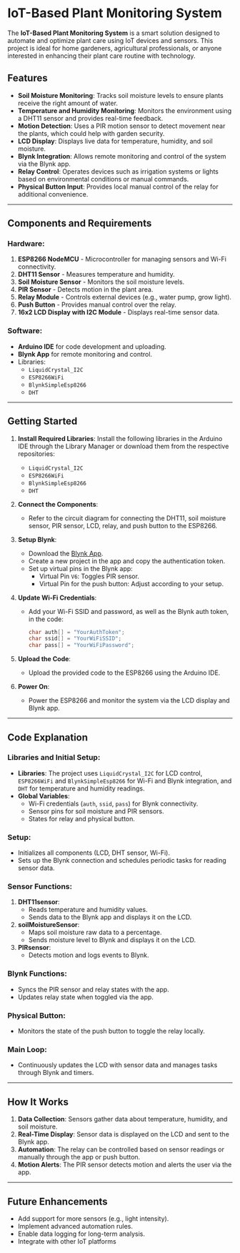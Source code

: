 # IoT-Based Plant Monitoring System

The **IoT-Based Plant Monitoring System** is a smart solution designed to automate and optimize plant care using IoT devices and sensors. This project is ideal for home gardeners, agricultural professionals, or anyone interested in enhancing their plant care routine with technology.

## Features
- **Soil Moisture Monitoring**: Tracks soil moisture levels to ensure plants receive the right amount of water.
- **Temperature and Humidity Monitoring**: Monitors the environment using a DHT11 sensor and provides real-time feedback.
- **Motion Detection**: Uses a PIR motion sensor to detect movement near the plants, which could help with garden security.
- **LCD Display**: Displays live data for temperature, humidity, and soil moisture.
- **Blynk Integration**: Allows remote monitoring and control of the system via the Blynk app.
- **Relay Control**: Operates devices such as irrigation systems or lights based on environmental conditions or manual commands.
- **Physical Button Input**: Provides local manual control of the relay for additional convenience.

---

## Components and Requirements
### Hardware:
1. **ESP8266 NodeMCU** - Microcontroller for managing sensors and Wi-Fi connectivity.
2. **DHT11 Sensor** - Measures temperature and humidity.
3. **Soil Moisture Sensor** - Monitors the soil moisture levels.
4. **PIR Sensor** - Detects motion in the plant area.
5. **Relay Module** - Controls external devices (e.g., water pump, grow light).
6. **Push Button** - Provides manual control over the relay.
7. **16x2 LCD Display with I2C Module** - Displays real-time sensor data.

### Software:
- **Arduino IDE** for code development and uploading.
- **Blynk App** for remote monitoring and control.
- Libraries:
  - `LiquidCrystal_I2C`
  - `ESP8266WiFi`
  - `BlynkSimpleEsp8266`
  - `DHT`

---

## Getting Started
1. **Install Required Libraries**:
   Install the following libraries in the Arduino IDE through the Library Manager or download them from the respective repositories:
   - `LiquidCrystal_I2C`
   - `ESP8266WiFi`
   - `BlynkSimpleEsp8266`
   - `DHT`

2. **Connect the Components**:
   - Refer to the circuit diagram for connecting the DHT11, soil moisture sensor, PIR sensor, LCD, relay, and push button to the ESP8266.

3. **Setup Blynk**:
   - Download the [Blynk App](https://blynk.io/).
   - Create a new project in the app and copy the authentication token.
   - Set up virtual pins in the Blynk app:
     - Virtual Pin `V6`: Toggles PIR sensor.
     - Virtual Pin for the push button: Adjust according to your setup.

4. **Update Wi-Fi Credentials**:
   - Add your Wi-Fi SSID and password, as well as the Blynk auth token, in the code:
     ```cpp
     char auth[] = "YourAuthToken";
     char ssid[] = "YourWiFiSSID";
     char pass[] = "YourWiFiPassword";
     ```

5. **Upload the Code**:
   - Upload the provided code to the ESP8266 using the Arduino IDE.

6. **Power On**:
   - Power the ESP8266 and monitor the system via the LCD display and Blynk app.

---

## Code Explanation

### Libraries and Initial Setup:
- **Libraries**: The project uses `LiquidCrystal_I2C` for LCD control, `ESP8266WiFi` and `BlynkSimpleEsp8266` for Wi-Fi and Blynk integration, and `DHT` for temperature and humidity readings.
- **Global Variables**:
  - Wi-Fi credentials (`auth`, `ssid`, `pass`) for Blynk connectivity.
  - Sensor pins for soil moisture and PIR sensors.
  - States for relay and physical button.

### Setup:
- Initializes all components (LCD, DHT sensor, Wi-Fi).
- Sets up the Blynk connection and schedules periodic tasks for reading sensor data.

### Sensor Functions:
1. **DHT11sensor**:
   - Reads temperature and humidity values.
   - Sends data to the Blynk app and displays it on the LCD.
2. **soilMoistureSensor**:
   - Maps soil moisture raw data to a percentage.
   - Sends moisture level to Blynk and displays it on the LCD.
3. **PIRsensor**:
   - Detects motion and logs events to Blynk.

### Blynk Functions:
- Syncs the PIR sensor and relay states with the app.
- Updates relay state when toggled via the app.

### Physical Button:
- Monitors the state of the push button to toggle the relay locally.

### Main Loop:
- Continuously updates the LCD with sensor data and manages tasks through Blynk and timers.

---

## How It Works
1. **Data Collection**: Sensors gather data about temperature, humidity, and soil moisture.
2. **Real-Time Display**: Sensor data is displayed on the LCD and sent to the Blynk app.
3. **Automation**: The relay can be controlled based on sensor readings or manually through the app or push button.
4. **Motion Alerts**: The PIR sensor detects motion and alerts the user via the app.

---

## Future Enhancements
- Add support for more sensors (e.g., light intensity).
- Implement advanced automation rules.
- Enable data logging for long-term analysis.
- Integrate with other IoT platforms 


